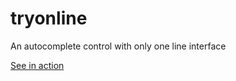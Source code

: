 tryonline
=========

An autocomplete control with only one line interface


<a href="http://tryonsite.com/tryonline/" target="_blank">See in action</a>
